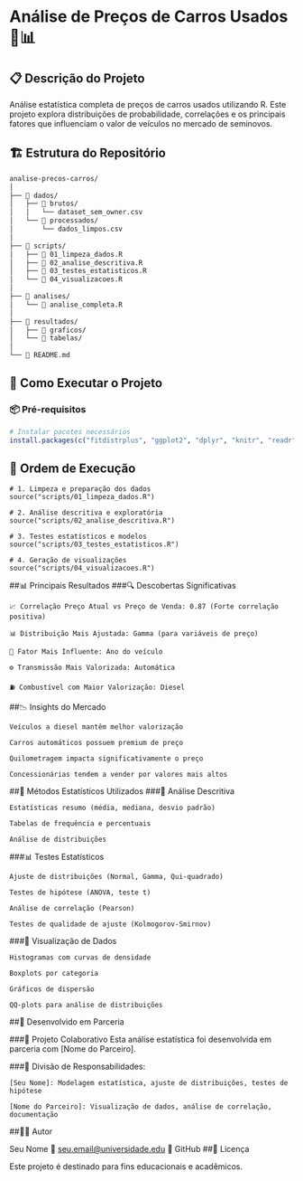 # Análise de Preços de Carros Usados 🚗📊

## 📋 Descrição do Projeto
Análise estatística completa de preços de carros usados utilizando R. 
Este projeto explora distribuições de probabilidade, correlações e os principais fatores que influenciam o valor de veículos no mercado de seminovos.

## 🏗️ Estrutura do Repositório
```bash
analise-precos-carros/
│
├── 📁 dados/
│   ├── 📁 brutos/
│   │   └── dataset_sem_owner.csv
│   └── 📁 processados/
│       └── dados_limpos.csv
│
├── 📁 scripts/
│   ├── 📄 01_limpeza_dados.R
│   ├── 📄 02_analise_descritiva.R
│   ├── 📄 03_testes_estatisticos.R
│   └── 📄 04_visualizacoes.R
│
├── 📁 analises/
│   └── 📄 analise_completa.R
│
├── 📁 resultados/
│   ├── 📁 graficos/
│   └── 📁 tabelas/
│
└── 📄 README.md
```
## 🚀 Como Executar o Projeto

### 📦 Pré-requisitos
```r
# Instalar pacotes necessários
install.packages(c("fitdistrplus", "ggplot2", "dplyr", "knitr", "readr"))
```
## 🔄 Ordem de Execução
``` 
# 1. Limpeza e preparação dos dados
source("scripts/01_limpeza_dados.R")

# 2. Análise descritiva e exploratória
source("scripts/02_analise_descritiva.R")

# 3. Testes estatísticos e modelos
source("scripts/03_testes_estatisticos.R")

# 4. Geração de visualizações
source("scripts/04_visualizacoes.R")
```
##📊 Principais Resultados
###🔍 Descobertas Significativas

    📈 Correlação Preço Atual vs Preço de Venda: 0.87 (Forte correlação positiva)

    📊 Distribuição Mais Ajustada: Gamma (para variáveis de preço)

    🎯 Fator Mais Influente: Ano do veículo

    ⚙️ Transmissão Mais Valorizada: Automática

    ⛽ Combustível com Maior Valorização: Diesel

##📉 Insights do Mercado

    Veículos a diesel mantêm melhor valorização

    Carros automáticos possuem premium de preço

    Quilometragem impacta significativamente o preço

    Concessionárias tendem a vender por valores mais altos

##🧪 Métodos Estatísticos Utilizados
###📐 Análise Descritiva

    Estatísticas resumo (média, mediana, desvio padrão)

    Tabelas de frequência e percentuais

    Análise de distribuições

###📊 Testes Estatísticos

    Ajuste de distribuições (Normal, Gamma, Qui-quadrado)

    Testes de hipótese (ANOVA, teste t)

    Análise de correlação (Pearson)

    Testes de qualidade de ajuste (Kolmogorov-Smirnov)

###🎨 Visualização de Dados

    Histogramas com curvas de densidade

    Boxplots por categoria

    Gráficos de dispersão

    QQ-plots para análise de distribuições

##👥 Desenvolvido em Parceria

###🤝 Projeto Colaborativo
Esta análise estatística foi desenvolvida em parceria com [Nome do Parceiro].

###🎯 Divisão de Responsabilidades:

    [Seu Nome]: Modelagem estatística, ajuste de distribuições, testes de hipótese

    [Nome do Parceiro]: Visualização de dados, análise de correlação, documentação

##👨‍💻 Autor

Seu Nome
📧 seu.email@universidade.edu
🔗 GitHub
##📄 Licença

Este projeto é destinado para fins educacionais e acadêmicos.
